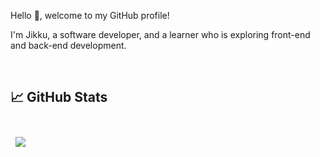 

Hello 👋, welcome to my GitHub profile!

I'm Jikku, a software developer, and a learner who is exploring front-end and back-end development.

<br>

## &#x1f4c8; GitHub Stats

<br>

<a href="https://github.com/iamjikkualex">
  <img align="center" style="margin:0.5rem" src="https://github-readme-stats.vercel.app/api/top-langs/?username=iamjikkualex&title_color=ffffff&text_color=c9cacc&icon_color=4AB197&bg_color=1A2B34" />
</a>

